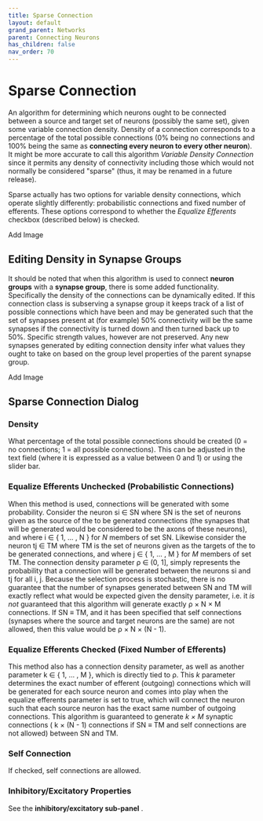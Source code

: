 ```yaml
---
title: Sparse Connection
layout: default
grand_parent: Networks
parent: Connecting Neurons
has_children: false
nav_order: 70
---
```


# Sparse Connection

An algorithm for determining which neurons ought to be connected between a source and target set of neurons (possibly the same set), given some variable connection density. Density of a connection corresponds to a percentage of the total possible connections (0% being no connections and 100% being the same as **connecting every neuron to every other neuron**). It might be more accurate to call this algorithm *Variable Density Connection* since it permits any density of connectivity including those which would not normally be considered "sparse" (thus, it may be renamed in a future release).

Sparse actually has two options for variable density connections, which operate slightly differently: probabilistic connections and fixed number of efferents. These options correspond to whether the *Equalize Efferents* checkbox (described below) is checked.

<!-- TODO --> Add Image

## Editing Density in Synapse Groups

It should be noted that when this algorithm is used to connect **neuron groups** with a **synapse group**, there is some added functionality. Specifically the density of the connections can be dynamically edited. If this connection class is subserving a synapse group it keeps track of a list of possible connections which have been and may be generated such that the set of synapses present at (for example) 50% connectivity will be the same synapses if the connectivity is turned down and then turned back up to 50%. Specific strength values, however are not preserved. Any new synapses generated by editing connection density infer what values they ought to take on based on the group level properties of the parent 
synapse group.

<!-- TODO --> Add Image

## Sparse Connection Dialog

### Density

What percentage of the total possible connections should be created (0 = no connections; 1 = all possible connections). This can be adjusted in the text field (where it is expressed as a value between 0 and 1) or using the slider bar.

### Equalize Efferents Unchecked (Probabilistic Connections)

When this method is used, connections will be generated with some probability. Consider the neuron si ∈ SN where SN is the set of neurons given as the source of the to be generated connections (the synapses that will be generated would be considered to be the axons of these neurons), and where i ∈ { 1, ... , N } for *N* members of set SN. Likewise consider the neuron tj ∈ TM where TM is the set of neurons given as the targets of the to be generated connections, and where j ∈ { 1, ... , M } for *M* members of set TM. The connection density parameter ρ ∈ (0, 1], simply represents the probability that a connection will be generated between the neurons si and tj for all i, j. Because the selection process is stochastic, there is no guarantee that the number of synapses generated between SN and TM will exactly reflect what would be expected given the density parameter, i.e. it *is not* guaranteed that this algorithm will generate exactly ρ × N × M connections. If SN ≡ TM, and it has been specified that self connections (synapses where the source and target neurons are the same) are not allowed, then this value would be ρ × N × (N - 1).

### Equalize Efferents Checked (Fixed Number of Efferents)

This method also has a connection density parameter, as well as another parameter k ∈ { 1, ... , M }, which is directly tied to ρ. This *k* parameter determines the exact number of efferent (outgoing) connections which will be generated for each source neuron and comes into play when the equalize efferents parameter is set to true, which will connect the neuron such that each source neuron has the exact same number of outgoing connections. This algorithm is guaranteed to generate *k × M* synaptic connections ( k × (N - 1) connections if SN ≡ TM and self connections are not allowed) between SN and TM.

### Self Connection

If checked, self connections are allowed.

### Inhibitory/Excitatory Properties

See the **inhibitory/excitatory sub-panel** .
